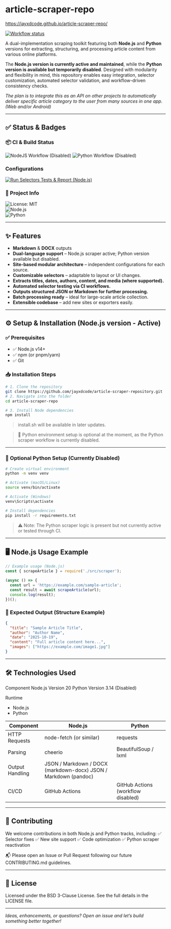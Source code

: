 # article-scraper-repo

https://jayxdcode.github.io/article-scraper-repo/

[![Workflow status](https://github.com/jayxdcode/article-scraper-repo/actions/workflows/test.yml/badge.svg)](https://github.com/jayxdcode/article-scraper-repo/actions/workflows/test.yml)

A dual-implementation scraping toolkit featuring both **Node.js** and **Python** versions for extracting, structuring, and processing article content from various online platforms.

The **Node.js version is currently active and maintained**, while the **Python version is available but temporarily disabled**. Designed with modularity and flexibility in mind, this repository enables easy integration, selector customization, automated selector validation, and workflow-driven consistency checks.

*The plan is to integrate this as an API on other projects to automatically deliver specific article category to the user from many sources in one app. (Web and/or Android)*

---

## ✅ Status & Badges

### 📦 CI & Build Status

![NodeJS Workflow (Disabled)](https://img.shields.io/badge/NodeJS%20Scraper-enabled-green)
![Python Workflow (Disabled)](https://img.shields.io/badge/Python%20Scraper-disabled-lightgrey)

### Configurations
[![Run Selectors Tests & Report (Node.js)](https://github.com/jayxdcode/article-scraper-repo/actions/workflows/test.yml/badge.svg)](https://github.com/jayxdcode/article-scraper-repo/actions/workflows/test.yml)

### 📌 Project Info
![License: MIT](https://img.shields.io/badge/License-MIT-green.svg)  
![Node.js](https://img.shields.io/badge/Powered%20by-Node.js-blue.svg)  
![Python](https://img.shields.io/badge/Available%20in-Python-yellow.svg)  

<!-- Optional for later:
![PyPI Version](https://img.shields.io/pypi/v/article-scraper.svg)
![GitHub Stars](https://img.shields.io/github/stars/jayxdcode/article-scraper-repo.svg)
-->

---

## ✨ Features

- **Markdown** & **DOCX** outputs
- **Dual-language support** – Node.js scraper active; Python version available but disabled.
- **Site-based modular architecture** – independent configurations for each source.
- **Customizable selectors** – adaptable to layout or UI changes.
- **Extracts titles, dates, authors, content, and media (where supported).**
- **Automated selector testing via CI workflows.**
- **Outputs structured JSON or Markdown for further processing.**
- **Batch processing ready** – ideal for large-scale article collection.
- **Extensible codebase** – add new sites or exporters easily.

---

## ⚙️ Setup & Installation (Node.js version - Active)

### ✅ Prerequisites
- ✅ Node.js v14+  
- ✅ npm (or pnpm/yarn)  
- ✅ Git  

### 📥 Installation Steps

```bash
# 1. Clone the repository
git clone https://github.com/jayxdcode/article-scraper-repository.git
# 2. Navigate into the folder
cd article-scraper-repo

# 3. Install Node dependencies
npm install
```

> install.sh will be available in later updates.

> 📌 Python environment setup is optional at the moment, as the Python scraper workflow is currently disabled.




---

### 🧪 Optional Python Setup (Currently Disabled)

```bash
# Create virtual environment
python -m venv venv

# Activate (macOS/Linux)
source venv/bin/activate

# Activate (Windows)
venv\Scripts\activate

# Install dependencies
pip install -r requirements.txt
```

> ⚠️ Note: The Python scraper logic is present but not currently active or tested through CI.




---

## 🖥️ Node.js Usage Example

```js
// Example usage (Node.js)
const { scrapeArticle } = require('./src/scraper');

(async () => {
  const url = 'https://example.com/sample-article';
  const result = await scrapeArticle(url);
  console.log(result);
})();
```

### 📘 Expected Output (Structure Example)

```json
{
  "title": "Sample Article Title",
  "author": "Author Name",
  "date": "2025-10-19",
  "content": "Full article content here...",
  "images": ["https://example.com/image1.jpg"]
}
```

---

## 🛠️ Technologies Used

Component
Node.js Version 20
Python Version 3.14 (Disabled)

Runtime
 - Node.js
 - Python

| Component | Node.js | Python |
|---|---|---|
| HTTP Requests | node-fetch (or similar) | requests |
| Parsing |	cheerio	| BeautifulSoup / lxml |
| Output Handling | JSON / Markdown	/ DOCX (markdown-docx) JSON / Markdown (pandoc) |
| CI/CD	| GitHub Actions | GitHub Actions (workflow disabled) |



---

## 🤝 Contributing

We welcome contributions in both Node.js and Python tracks, including: ✅ Selector fixes
✅ New site support
✅ Code optimization
✅ Python scraper reactivation

📬 Please open an Issue or Pull Request following our future CONTRIBUTING.md guidelines.


---

## 📄 License

Licensed under the BSD 3-Clause License.
See the full details in the LICENSE file.


---

*Ideas, enhancements, or questions? Open an issue and let’s build something better together!*
